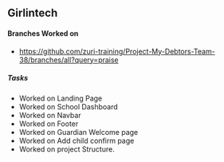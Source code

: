 ## Girlintech
#### Branches Worked on <br/>
- https://github.com/zuri-training/Project-My-Debtors-Team-38/branches/all?query=praise

##### Tasks <br/>

- Worked on Landing Page
- Worked on School Dashboard
- Worked on Navbar
- Worked on Footer
- Worked on Guardian Welcome page
- Worked on Add child confirm page
- Worked on project Structure.


